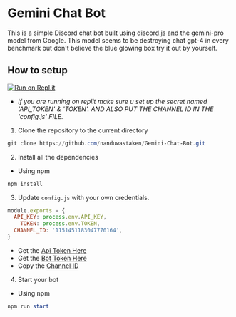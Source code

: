 # Gemini Chat Bot

This is a simple Discord chat bot built using discord.js and the gemini-pro model from Google. This model seems to be destroying chat gpt-4 in every benchmark but don't believe the blue glowing box try it out by yourself.


## How to setup

[![Run on Repl.it](https://repl.it/badge/github/NanduWasTaken/Gemini-Chat-Bot)](https://replit.com/@NanduWasTaken/Gemini-Discord-Chat-Bot?v=1)

- *if you are running on replit make sure u set up the secret named 'API_TOKEN' & 'TOKEN'. AND ALSO PUT THE CHANNEL ID IN THE 'config.js' FILE.*

1. Clone the repository to the current directory

```powershell
git clone https://github.com/nanduwastaken/Gemini-Chat-Bot.git
```

2. Install all the dependencies

- Using npm
```powershell
npm install
```

3. Update `config.js` with your own credentials.
```js
module.exports = {
  API_KEY: process.env.API_KEY,
 	TOKEN: process.env.TOKEN,
  CHANNEL_ID: '1151451183047770164',
}
```
- Get the [Api Token Here](https://makersuite.google.com/app/apikey)
- Get the [Bot Token Here](https://discord.com/developers/applications)
- Copy the [Channel ID](https://discord.com/app)

4. Start your bot

- Using npm
```powershell
npm run start
```

